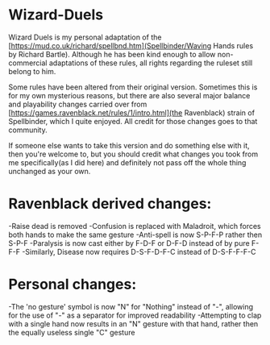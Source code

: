 # Wizard-Duels

Wizard Duels is my personal adaptation of the [https://mud.co.uk/richard/spellbnd.htm](Spellbinder/Waving Hands rules by Richard Bartle).
Although he has been kind enough to allow non-commercial adaptations of these rules, all rights regarding the ruleset still belong to him.

Some rules have been altered from their original version. Sometimes this is for my own mysterious reasons, but there are also several major balance and playability changes carried over from [https://games.ravenblack.net/rules/1/intro.html](the Ravenblack) strain of Spellbinder, which I quite enjoyed. All credit for those changes goes to that community.

If someone else wants to take this version and do something else with it, then you're welcome to, but you should credit what changes you took from me specifically(as I did here) and definitely not pass off the whole thing unchanged as your own.

# Ravenblack derived changes:

-Raise dead is removed
-Confusion is replaced with Maladroit, which forces both hands to make the same gesture
-Anti-spell is now S-P-F-P rather then S-P-F
-Paralysis is now cast either by F-D-F or D-F-D instead of by pure F-F-F
-Similarly, Disease now requires D-S-F-D-F-C instead of D-S-F-F-F-C

# Personal changes:

-The 'no gesture' symbol is now "N" for "Nothing" instead of "-", allowing for the use of "-" as a separator for improved readability
-Attempting to clap with a single hand now results in an "N" gesture with that hand, rather then the equally useless single "C" gesture

